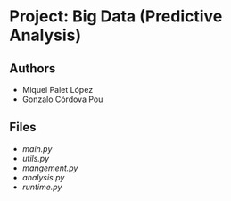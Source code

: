 # Project: Big Data (Predictive Analysis)

## Authors
- Miquel Palet López
- Gonzalo Córdova Pou

## Files
- _main.py_
- _utils.py_
- _mangement.py_
- _analysis.py_
- _runtime.py_
 
